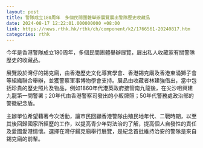 ```yaml
---
layout: post
title: 警隊成立180周年　多個民間團體舉辦展覽展出警隊歷史收藏品
date: 2024-08-17 12:22:01.000000000 +08:00
link: https://news.rthk.hk/rthk/ch/component/k2/1766561-20240817.htm
categories: rthk
---
```


今年是香港警隊成立180周年，多個民間團體舉辦展覽，展出私人收藏家有關警隊歷史的收藏品。

展覽設於灣仔的錫克廟，由香港歷史文化導賞學會、香港錫克廟及香港東涌獅子會等組織聯合舉辦，並獲警察軍事博物學會支持。展品由收藏者林建強借出，當中包括珍貴的歷史照片及物品，例如1860年代港英政府接管南九龍後，在尖沙咀興建九龍第一間警署；20年代由香港警察司發出的小販牌照；50年代警務處政治部的警徽紀念盾。

主辦單位希望藉著今次活動，讓市民回顧香港警隊由殖民地年代、二戰時期，以至其後回歸國家所經歷的工作，以提高青少年對法治的了解，提高個人自發性的責任及愛國愛港情懷。選擇在灣仔鍚克廟舉行展覽，是紀念首批維持治安的警隊是來自錫克廟的前輩。
